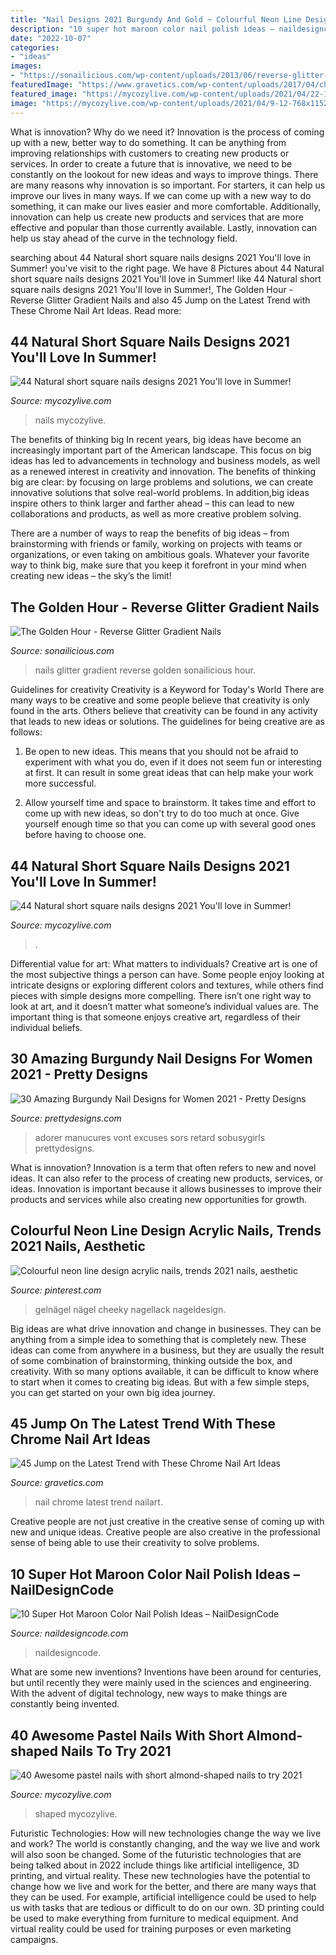 ```yaml
---
title: "Nail Designs 2021 Burgundy And Gold ~ Colourful Neon Line Design Acrylic Nails, Trends 2021 Nails, Aesthetic"
description: "10 super hot maroon color nail polish ideas – naildesigncode"
date: "2022-10-07"
categories:
- "ideas"
images:
- "https://sonailicious.com/wp-content/uploads/2013/06/reverse-glitter-gradient-nails-1.jpg"
featuredImage: "https://www.gravetics.com/wp-content/uploads/2017/04/chromeflames-nailart-naildesigns-naildesign-beautifulnails.jpg"
featured_image: "https://mycozylive.com/wp-content/uploads/2021/04/22-12.jpg"
image: "https://mycozylive.com/wp-content/uploads/2021/04/9-12-768x1152.jpg"
---
```



What is innovation? Why do we need it?
Innovation is the process of coming up with a new, better way to do something. It can be anything from improving relationships with customers to creating new products or services. In order to create a future that is innovative, we need to be constantly on the lookout for new ideas and ways to improve things.
There are many reasons why innovation is so important. For starters, it can help us improve our lives in many ways. If we can come up with a new way to do something, it can make our lives easier and more comfortable. Additionally, innovation can help us create new products and services that are more effective and popular than those currently available. Lastly, innovation can help us stay ahead of the curve in the technology field.

	

		
searching about 44 Natural short square nails designs 2021 You&#039;ll love in Summer! you've visit to the right page. We have 8 Pictures about 44 Natural short square nails designs 2021 You&#039;ll love in Summer! like 44 Natural short square nails designs 2021 You&#039;ll love in Summer!, The Golden Hour - Reverse Glitter Gradient Nails and also 45 Jump on the Latest Trend with These Chrome Nail Art Ideas. Read more:
		
    
## 44 Natural Short Square Nails Designs 2021 You&#039;ll Love In Summer!

<img loading=lazy src="https://mycozylive.com/wp-content/uploads/2021/04/22-12.jpg" onerror="this.onerror=null;this.src='https://tse1.mm.bing.net/th?id=OIP.whuxBS_BbV3BvJ9xJYwVxgHaLH&amp;pid=15.1';" alt="44 Natural short square nails designs 2021 You&#039;ll love in Summer!">

_Source: mycozylive.com_

>nails mycozylive. 

	

The benefits of thinking big
In recent years, big ideas have become an increasingly important part of the American landscape. This focus on big ideas has led to advancements in technology and business models, as well as a renewed interest in creativity and innovation.
The benefits of thinking big are clear: by focusing on large problems and solutions, we can create innovative solutions that solve real-world problems. In addition,big ideas inspire others to think larger and farther ahead – this can lead to new collaborations and products, as well as more creative problem solving.

There are a number of ways to reap the benefits of big ideas – from brainstorming with friends or family, working on projects with teams or organizations, or even taking on ambitious goals. Whatever your favorite way to think big, make sure that you keep it forefront in your mind when creating new ideas – the sky’s the limit!

    
## The Golden Hour - Reverse Glitter Gradient Nails

<img loading=lazy src="https://sonailicious.com/wp-content/uploads/2013/06/reverse-glitter-gradient-nails-1.jpg" onerror="this.onerror=null;this.src='https://tse4.mm.bing.net/th?id=OIP.U2FB4NvHaSCVuVpjNs183gHaLH&amp;pid=15.1';" alt="The Golden Hour - Reverse Glitter Gradient Nails">

_Source: sonailicious.com_

>nails glitter gradient reverse golden sonailicious hour. 

	

Guidelines for creativity
Creativity is a Keyword for Today's World
There are many ways to be creative and some people believe that creativity is only found in the arts. Others believe that creativity can be found in any activity that leads to new ideas or solutions. The guidelines for being creative are as follows:

1. Be open to new ideas. This means that you should not be afraid to experiment with what you do, even if it does not seem fun or interesting at first. It can result in some great ideas that can help make your work more successful.

2. Allow yourself time and space to brainstorm. It takes time and effort to come up with new ideas, so don't try to do too much at once. Give yourself enough time so that you can come up with several good ones before having to choose one.


    
## 44 Natural Short Square Nails Designs 2021 You&#039;ll Love In Summer!

<img loading=lazy src="https://mycozylive.com/wp-content/uploads/2021/04/11-14-768x1152.jpg" onerror="this.onerror=null;this.src='https://tse4.mm.bing.net/th?id=OIP.fhLqOh9BUjRYxLmbGevOwAHaLH&amp;pid=15.1';" alt="44 Natural short square nails designs 2021 You&#039;ll love in Summer!">

_Source: mycozylive.com_

>. 

	

Differential value for art: What matters to individuals?
Creative art is one of the most subjective things a person can have. Some people enjoy looking at intricate designs or exploring different colors and textures, while others find pieces with simple designs more compelling. There isn’t one right way to look at art, and it doesn’t matter what someone’s individual values are. The important thing is that someone enjoys creative art, regardless of their individual beliefs.

    
## 30 Amazing Burgundy Nail Designs For Women 2021 - Pretty Designs

<img loading=lazy src="https://www.prettydesigns.com/wp-content/uploads/2017/12/30-amazing-burgundy-nail-designs-for-women-2018.png" onerror="this.onerror=null;this.src='https://tse1.mm.bing.net/th?id=OIP.v6JmvNEFgHb3Du-R0uguDAHaHc&amp;pid=15.1';" alt="30 Amazing Burgundy Nail Designs for Women 2021 - Pretty Designs">

_Source: prettydesigns.com_

>adorer manucures vont excuses sors retard sobusygirls prettydesigns. 

	

What is innovation?
Innovation is a term that often refers to new and novel ideas. It can also refer to the process of creating new products, services, or ideas. Innovation is important because it allows businesses to improve their products and services while also creating new opportunities for growth.

    
## Colourful Neon Line Design Acrylic Nails, Trends 2021 Nails, Aesthetic

<img loading=lazy src="https://i.pinimg.com/736x/1c/14/8c/1c148c0d5324a0ebff494acfb0b19abe.jpg" onerror="this.onerror=null;this.src='https://tse3.mm.bing.net/th?id=OIP.e_fPyJa2o077MAf3YQU84wHaHT&amp;pid=15.1';" alt="Colourful neon line design acrylic nails, trends 2021 nails, aesthetic">

_Source: pinterest.com_

>gelnägel nägel cheeky nagellack nageldesign. 

	

Big ideas are what drive innovation and change in businesses. They can be anything from a simple idea to something that is completely new. These ideas can come from anywhere in a business, but they are usually the result of some combination of brainstorming, thinking outside the box, and creativity. With so many options available, it can be difficult to know where to start when it comes to creating big ideas. But with a few simple steps, you can get started on your own big idea journey.

    
## 45 Jump On The Latest Trend With These Chrome Nail Art Ideas

<img loading=lazy src="https://www.gravetics.com/wp-content/uploads/2017/04/chromeflames-nailart-naildesigns-naildesign-beautifulnails.jpg" onerror="this.onerror=null;this.src='https://tse3.mm.bing.net/th?id=OIP.wt5uldaze20S812oyHwP5QHaHa&amp;pid=15.1';" alt="45 Jump on the Latest Trend with These Chrome Nail Art Ideas">

_Source: gravetics.com_

>nail chrome latest trend nailart. 

	

Creative people are not just creative in the creative sense of coming up with new and unique ideas. Creative people are also creative in the professional sense of being able to use their creativity to solve problems.

    
## 10 Super Hot Maroon Color Nail Polish Ideas – NailDesignCode

<img loading=lazy src="https://naildesigncode.com/wp-content/uploads/2017/09/4-5.jpg" onerror="this.onerror=null;this.src='https://tse1.mm.bing.net/th?id=OIP.n01dd8m-ImdiF9ex0SfLuAHaHZ&amp;pid=15.1';" alt="10 Super Hot Maroon Color Nail Polish Ideas – NailDesignCode">

_Source: naildesigncode.com_

>naildesigncode. 

	

What are some new inventions?
Inventions have been around for centuries, but until recently they were mainly used in the sciences and engineering. With the advent of digital technology, new ways to make things are constantly being invented.

    
## 40 Awesome Pastel Nails With Short Almond-shaped Nails To Try 2021

<img loading=lazy src="https://mycozylive.com/wp-content/uploads/2021/04/9-12-768x1152.jpg" onerror="this.onerror=null;this.src='https://tse4.mm.bing.net/th?id=OIP.uxQ3E1P04172KeEpPoyw3gHaLH&amp;pid=15.1';" alt="40 Awesome pastel nails with short almond-shaped nails to try 2021">

_Source: mycozylive.com_

>shaped mycozylive. 

	

Futuristic Technologies: How will new technologies change the way we live and work?
The world is constantly changing, and the way we live and work will also soon be changed. Some of the futuristic technologies that are being talked about in 2022 include things like artificial intelligence, 3D printing, and virtual reality. These new technologies have the potential to change how we live and work for the better, and there are many ways that they can be used. For example, artificial intelligence could be used to help us with tasks that are tedious or difficult to do on our own. 3D printing could be used to make everything from furniture to medical equipment. And virtual reality could be used for training purposes or even marketing campaigns.

